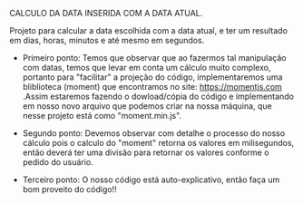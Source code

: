 CALCULO DA DATA INSERIDA COM A DATA ATUAL.

Projeto para calcular a data escolhida com a data atual, e  ter um resultado em dias, horas, minutos e até mesmo em segundos. 

 - Primeiro ponto: Temos que observar que ao fazermos tal manipulação com datas, temos que levar em conta um cálculo muito complexo, portanto para "facilitar" a projeção do código, implementaremos uma bliblioteca (moment) que encontramos no site: https://momentjs.com .Assim estaremos fazendo o dowload/cópia do código e implementando em nosso novo arquivo que podemos criar na nossa máquina, que nesse projeto está como "moment.min.js". 

 - Segundo ponto: Devemos observar com detalhe o processo do nosso cálculo pois o calculo do "moment" retorna os valores em milisegundos, então deverá ter uma divisão para retornar os valores conforme o pedido do usuário. 

 - Terceiro ponto: O nosso código está auto-explicativo, então faça um bom proveito do código!!

